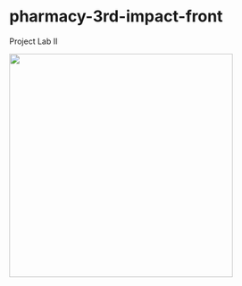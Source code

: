 # pharmacy-3rd-impact-front
Project Lab II

<img src="https://preview.redd.it/6oql3a2sm3091.png?width=2000&format=png&auto=webp&v=enabled&s=9f895812f8771411058142a9bdb6593ddb078ba2" width=400px height=400px />


